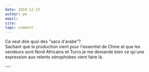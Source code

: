 ```yaml
---
date: 2010-12-23
author: pm
email: 
site: 
tags: comment
---
```


<p>Ca veut dire quoi des &quot;sacs d'arabe&quot;?<br />
Sachant que la production vient pour l'essentiel de Chine et que les vendeurs sont Nord Africains et Turcs je me demande bien ce qu'une expression aux relents xénophobes vient faire là.</p>
---